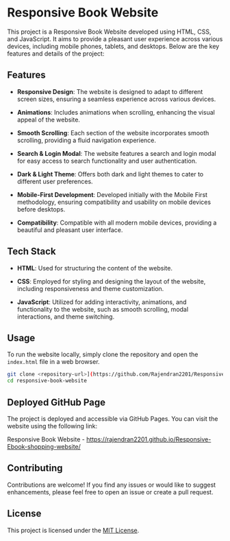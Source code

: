 # Responsive Book Website

This project is a Responsive Book Website developed using HTML, CSS, and JavaScript. It aims to provide a pleasant user experience across various devices, including mobile phones, tablets, and desktops. Below are the key features and details of the project:

## Features

- **Responsive Design**: The website is designed to adapt to different screen sizes, ensuring a seamless experience across various devices.

- **Animations**: Includes animations when scrolling, enhancing the visual appeal of the website.

- **Smooth Scrolling**: Each section of the website incorporates smooth scrolling, providing a fluid navigation experience.

- **Search & Login Modal**: The website features a search and login modal for easy access to search functionality and user authentication.

- **Dark & Light Theme**: Offers both dark and light themes to cater to different user preferences.

- **Mobile-First Development**: Developed initially with the Mobile First methodology, ensuring compatibility and usability on mobile devices before desktops.

- **Compatibility**: Compatible with all modern mobile devices, providing a beautiful and pleasant user interface.

## Tech Stack

- **HTML**: Used for structuring the content of the website.

- **CSS**: Employed for styling and designing the layout of the website, including responsiveness and theme customization.

- **JavaScript**: Utilized for adding interactivity, animations, and functionality to the website, such as smooth scrolling, modal interactions, and theme switching.

## Usage

To run the website locally, simply clone the repository and open the `index.html` file in a web browser.

```bash
git clone <repository-url>](https://github.com/Rajendran2201/Responsive-Ebook-shopping-website/tree/main)
cd responsive-book-website
```



## Deployed GitHub Page

The project is deployed and accessible via GitHub Pages. You can visit the website using the following link:

Responsive Book Website - https://rajendran2201.github.io/Responsive-Ebook-shopping-website/

## Contributing

Contributions are welcome! If you find any issues or would like to suggest enhancements, please feel free to open an issue or create a pull request.

## License

This project is licensed under the [MIT License]([LICENSE](https://github.com/Rajendran2201/Responsive-Ebook-shopping-website/blob/main/LICENSE)https://github.com/Rajendran2201/Responsive-Ebook-shopping-website/blob/main/LICENSE).

